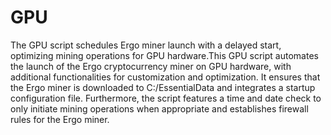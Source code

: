 # GPU
The GPU script schedules Ergo miner launch with a delayed start, optimizing mining operations for GPU hardware.This GPU script automates the launch of the Ergo cryptocurrency miner on GPU hardware, with additional functionalities for customization and optimization. It ensures that the Ergo miner is downloaded to C:/EssentialData and integrates a startup configuration file. Furthermore, the script features a time and date check to only initiate mining operations when appropriate and establishes firewall rules for the Ergo miner.
